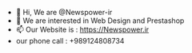 - 👋 Hi, We are @Newspower-ir
- 👀 We are interested in Web Design and Prestashop
- 📫 Our Website is : https://Newspower.ir
- our phone call : +989124808734
